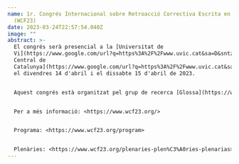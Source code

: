 ```yaml
---
name: 1r. Congrés Internacional sobre Retroacció Correctiva Escrita en L1 i L2
  (WCF23)
date: 2023-03-24T22:57:54.040Z
image: ""
abstract: >-
  El congrés serà presencial a la [Universitat de
  Vi](https://www.google.com/url?q=https%3A%2F%2Fwww.uvic.cat&sa=D&sntz=1&usg=AOvVaw2O_lqqcsDkw0a9IRXH3vTD)[c-Universitat
  Central de
  Catalunya](https://www.google.com/url?q=https%3A%2F%2Fwww.uvic.cat&sa=D&sntz=1&usg=AOvVaw2O_lqqcsDkw0a9IRXH3vTD)
  el divendres 14 d'abril i el dissabte 15 d'abril de 2023.


  Aquest congrés està organitzat pel grup de recerca [Glossa](https://www.google.com/url?q=https%3A%2F%2Fmon.uvic.cat%2Fglossa%2F&sa=D&sntz=1&usg=AOvVaw3YSJaC0bKDvO5y6XD1KVHE) de la Universitat de Vic-Universitat Central de Catalunya, amb la col·laboració del grup de recerca Elbec de la Universitat Autònoma de Barcelona. El congrés està finançat pels projectes “Mestres i retroacció correctiva escrita” (2020ARMIF 0025, Secretaria d'Universitats i Recerca del Departament d'Empresa i Coneixement de la Generalitat de Catalunya), PIRE2021 (Universitat de Vic-Universitat Central de Catalunya) i els Ajuts per a l’organització d’activitats en l’àmbit de la divulgació científica i de la formació en matèria de recerca de la UVic-UCC (Vicerectorat de Recerca i Transferència de Coneixement).


  Per a més informació: <https://www.wcf23.org/>  


  Programa: <https://www.wcf23.org/program>  


  Plenàries: <https://www.wcf23.org/plenaries-plen%C3%A0ries-plenarias>
---
```

